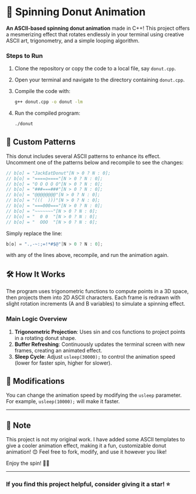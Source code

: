 # 🍩 Spinning Donut Animation

**An ASCII-based spinning donut animation** made in C++! This project offers a mesmerizing effect that rotates endlessly in your terminal using creative ASCII art, trigonometry, and a simple looping algorithm.

### Steps to Run

1. Clone the repository or copy the code to a local file, say `donut.cpp`.
2. Open your terminal and navigate to the directory containing `donut.cpp`.
3. Compile the code with:

   ```bash
   g++ donut.cpp -o donut -lm
   ```

4. Run the compiled program:

   ```bash
   ./donut
   ```

## 🎨 Custom Patterns

This donut includes several ASCII patterns to enhance its effect. Uncomment one of the patterns below and recompile to see the changes:

```cpp
// b[o] = "JackEatDonut"[N > 0 ? N : 0];
// b[o] = "====o===="[N > 0 ? N : 0];
// b[o] = "O O O O O"[N > 0 ? N : 0];
// b[o] = "###===###"[N > 0 ? N : 0];
// b[o] = "@@@@@@@@"[N > 0 ? N : 0];
// b[o] = "(((  )))"[N > 0 ? N : 0];
// b[o] = "===000==="[N > 0 ? N : 0];
// b[o] = "~~~~~~~"[N > 0 ? N : 0];
// b[o] = "  0 0  "[N > 0 ? N : 0];
// b[o] = "  OOO  "[N > 0 ? N : 0];
```

Simply replace the line:

```cpp
b[o] = ".,-~:;=!*#$@"[N > 0 ? N : 0];
```

with any of the lines above, recompile, and run the animation again.

## 🛠️ How It Works

The program uses trigonometric functions to compute points in a 3D space, then projects them into 2D ASCII characters. Each frame is redrawn with slight rotation increments (A and B variables) to simulate a spinning effect.

### Main Logic Overview

1. **Trigonometric Projection**: Uses sin and cos functions to project points in a rotating donut shape.
2. **Buffer Refreshing**: Continuously updates the terminal screen with new frames, creating an animated effect.
3. **Sleep Cycle**: Adjust `usleep(30000);` to control the animation speed (lower for faster spin, higher for slower).

## 🔧 Modifications

You can change the animation speed by modifying the `usleep` parameter. For example, `usleep(10000);` will make it faster.

---

## 📜 Note

This project is not my original work. I have added some ASCII templates to give a cooler animation effect, making it a fun, customizable donut animation! 😊 Feel free to fork, modify, and use it however you like!

Enjoy the spin! 🍩✨

--- 

### **If you find this project helpful, consider giving it a star!** ⭐